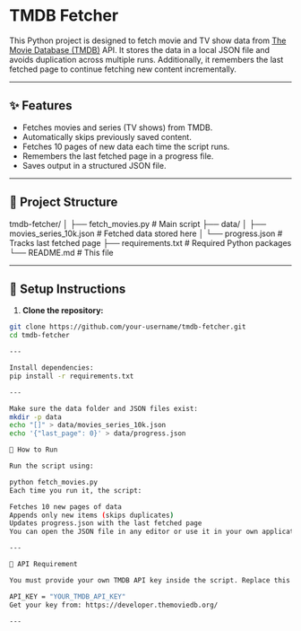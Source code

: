 # TMDB Fetcher

This Python project is designed to fetch movie and TV show data from [The Movie Database (TMDB)](https://www.themoviedb.org/) API. It stores the data in a local JSON file and avoids duplication across multiple runs. Additionally, it remembers the last fetched page to continue fetching new content incrementally.

---

## ✨ Features

- Fetches movies and series (TV shows) from TMDB.
- Automatically skips previously saved content.
- Fetches 10 pages of new data each time the script runs.
- Remembers the last fetched page in a progress file.
- Saves output in a structured JSON file.

---

## 📁 Project Structure

tmdb-fetcher/
│
├── fetch_movies.py # Main script
├── data/
│ ├── movies_series_10k.json # Fetched data stored here
│ └── progress.json # Tracks last fetched page
├── requirements.txt # Required Python packages
└── README.md # This file

---

## 🔧 Setup Instructions

1. **Clone the repository:**

```bash
git clone https://github.com/your-username/tmdb-fetcher.git
cd tmdb-fetcher

---

Install dependencies:
pip install -r requirements.txt

---

Make sure the data folder and JSON files exist:
mkdir -p data
echo "[]" > data/movies_series_10k.json
echo '{"last_page": 0}' > data/progress.json

🚀 How to Run

Run the script using:

python fetch_movies.py
Each time you run it, the script:

Fetches 10 new pages of data
Appends only new items (skips duplicates)
Updates progress.json with the last fetched page
You can open the JSON file in any editor or use it in your own applications.

---

🧪 API Requirement

You must provide your own TMDB API key inside the script. Replace this line in fetch_movies.py:

API_KEY = "YOUR_TMDB_API_KEY"
Get your key from: https://developer.themoviedb.org/

---

